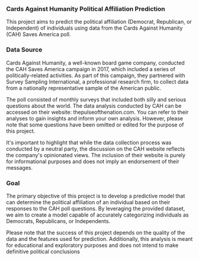 ### Cards Against Humanity Political Affiliation Prediction
This project aims to predict the political affiliation (Democrat, Republican, or Independent) of individuals using data from the Cards Against Humanity (CAH) Saves America poll.

### Data Source
Cards Against Humanity, a well-known board game company, conducted the CAH Saves America campaign in 2017, which included a series of politically-related activities. As part of this campaign, they partnered with Survey Sampling International, a professional research firm, to collect data from a nationally representative sample of the American public.

The poll consisted of monthly surveys that included both silly and serious questions about the world. The data analysis conducted by CAH can be accessed on their website: thepulseofthenation.com. You can refer to their analyses to gain insights and inform your own analysis. However, please note that some questions have been omitted or edited for the purpose of this project.

It's important to highlight that while the data collection process was conducted by a neutral party, the discussion on the CAH website reflects the company's opinionated views. The inclusion of their website is purely for informational purposes and does not imply an endorsement of their messages.

### Goal
The primary objective of this project is to develop a predictive model that can determine the political affiliation of an individual based on their responses to the CAH poll questions. By leveraging the provided dataset, we aim to create a model capable of accurately categorizing individuals as Democrats, Republicans, or Independents.

Please note that the success of this project depends on the quality of the data and the features used for prediction. Additionally, this analysis is meant for educational and exploratory purposes and does not intend to make definitive political conclusions
